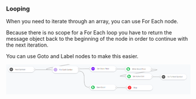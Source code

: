 ### Looping

When you need to iterate through an array, you can use For Each node.

Because there is no scope for a For Each loop you have to return the message object back to the beginning of the node in order to continue with the next iteration.

You can use Goto and Label nodes to make this easier.

![For Each](https://raw.githubusercontent.com/robomotionio/robomotion-tutorials/master/images/for-each.png)

